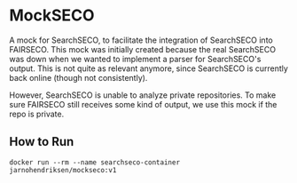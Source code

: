 # MockSECO
A mock for SearchSECO, to facilitate the integration of SearchSECO into FAIRSECO. This mock was initially created because the real SearchSECO was down when we wanted to implement a parser for SearchSECO's output. This is not quite as relevant anymore, since SearchSECO is currently back online (though not consistently).

However, SearchSECO is unable to analyze private repositories. To make sure FAIRSECO still receives some kind of output, we use this mock if the repo is private.

## How to Run
`docker run --rm --name searchseco-container jarnohendriksen/mockseco:v1`
